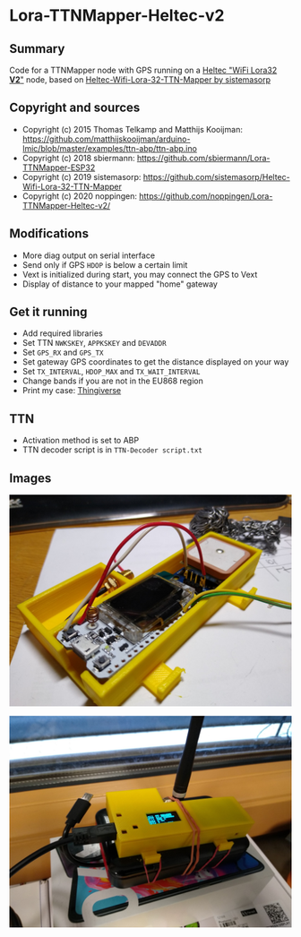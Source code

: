 # Lora-TTNMapper-Heltec-v2

## Summary

Code for a TTNMapper node with GPS running on a [Heltec "WiFi Lora32 **V2**"](https://heltec.org/project/wifi-lora-32/) node, based on [Heltec-Wifi-Lora-32-TTN-Mapper by sistemasorp](https://github.com/sistemasorp/Heltec-Wifi-Lora-32-TTN-Mapper)

## Copyright and sources

* Copyright (c) 2015 Thomas Telkamp and Matthijs Kooijman: https://github.com/matthijskooijman/arduino-lmic/blob/master/examples/ttn-abp/ttn-abp.ino
* Copyright (c) 2018 sbiermann: https://github.com/sbiermann/Lora-TTNMapper-ESP32
* Copyright (c) 2019 sistemasorp: https://github.com/sistemasorp/Heltec-Wifi-Lora-32-TTN-Mapper
* Copyright (c) 2020 noppingen: https://github.com/noppingen/Lora-TTNMapper-Heltec-v2/

## Modifications

* More diag output on serial interface
* Send only if GPS `HDOP` is below a certain limit
* Vext is initialized during start, you may connect the GPS to Vext
* Display of distance to your mapped "home" gateway

## Get it running

* Add required libraries
* Set TTN `NWKSKEY`, `APPKSKEY` and `DEVADDR`
* Set `GPS_RX` and `GPS_TX`
* Set gateway GPS coordinates to get the distance displayed on your way
* Set `TX_INTERVAL`, `HDOP_MAX` and `TX_WAIT_INTERVAL`
* Change bands if you are not in the EU868 region
* Print my case: [Thingiverse](https://www.thingiverse.com/thing:4145143)

## TTN

* Activation method is set to ABP
* TTN decoder script is in `TTN-Decoder script.txt`

## Images

![Mapper Node #1](ttnmapper_esp32_01.jpg)

![Mapper Node #2](ttnmapper_esp32_02.jpg)
